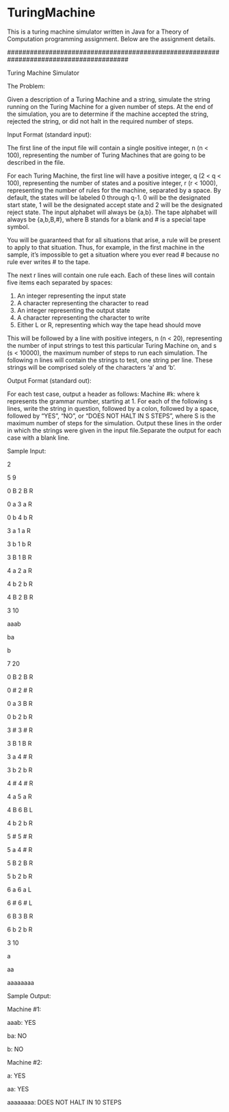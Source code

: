 # TuringMachine

This is a turing machine simulator written in Java for a Theory of Computation programming assignment. 
Below are the assignment details.

########################################################################################


Turing Machine Simulator

The Problem:

Given a description of a Turing Machine and a string, simulate the string running on the Turing
Machine for a given number of steps. At the end of the simulation, you are to determine if the
machine accepted the string, rejected the string, or did not halt in the required number of steps.


Input Format (standard input):

The first line of the input file will contain a single positive integer, n (n < 100), representing the
number of Turing Machines that are going to be described in the file.


For each Turing Machine, the first line will have a positive integer, q (2 < q < 100), representing
the number of states and a positive integer, r (r < 1000), representing the number of rules for the
machine, separated by a space. By default, the states will be labeled 0 through q-1. 0 will be the
designated start state, 1 will be the designated accept state and 2 will be the designated reject
state. The input alphabet will always be {a,b}. The tape alphabet will always be {a,b,B,#},
where B stands for a blank and # is a special tape symbol.


You will be guaranteed that for all situations that arise, a rule will be present to apply to that
situation. Thus, for example, in the first machine in the sample, it’s impossible to get a
situation where you ever read # because no rule ever writes # to the tape.


The next r lines will contain one rule each. Each of these lines will contain five items each
separated by spaces:


1) An integer representing the input state
2) A character representing the character to read
3) An integer representing the output state
4) A character representing the character to write
5) Either L or R, representing which way the tape head should move


This will be followed by a line with positive integers, n (n < 20), representing the number of
input strings to test this particular Turing Machine on, and s (s < 10000), the maximum number
of steps to run each simulation. The following n lines will contain the strings to test, one string
per line. These strings will be comprised solely of the characters ‘a’ and ‘b’.


Output Format (standard out):


For each test case, output a header as follows: Machine #k: where k represents the grammar
number, starting at 1.
For each of the following s lines, write the string in question, followed by a colon, followed by a
space, followed by “YES”, “NO”, or “DOES NOT HALT IN S STEPS”, where S is the
maximum number of steps for the simulation.
Output these lines in the order in which the strings were given in the input file.Separate the
output for each case with a blank line.


Sample Input:

2

5 9

0 B 2 B R

0 a 3 a R

0 b 4 b R

3 a 1 a R

3 b 1 b R

3 B 1 B R

4 a 2 a R

4 b 2 b R

4 B 2 B R

3 10

aaab

ba

b

7 20

0 B 2 B R

0 # 2 # R

0 a 3 B R

0 b 2 b R

3 # 3 # R

3 B 1 B R

3 a 4 # R

3 b 2 b R

4 # 4 # R

4 a 5 a R

4 B 6 B L

4 b 2 b R

5 # 5 # R

5 a 4 # R

5 B 2 B R

5 b 2 b R

6 a 6 a L

6 # 6 # L

6 B 3 B R

6 b 2 b R

3 10

a

aa

aaaaaaaa



Sample Output:

Machine #1:

aaab: YES

ba: NO

b: NO


Machine #2:

a: YES

aa: YES

aaaaaaaa: DOES NOT HALT IN 10 STEPS
